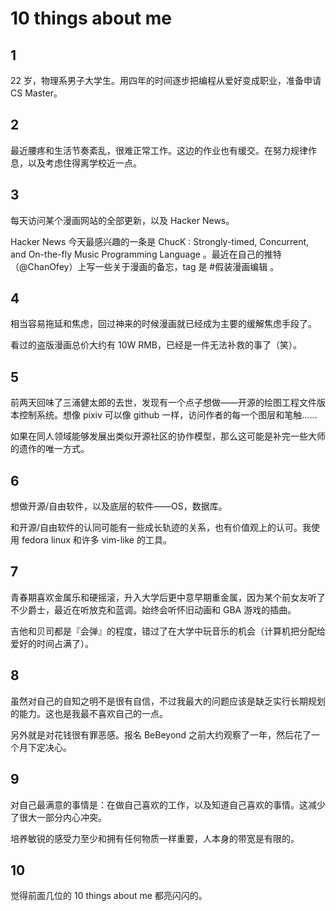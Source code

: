 10 things about me
==================

## 1

22 岁，物理系男子大学生。用四年的时间逐步把编程从爱好变成职业，准备申请 CS Master。

## 2

最近腰疼和生活节奏紊乱，很难正常工作。这边的作业也有缓交。在努力规律作息，以及考虑住得离学校近一点。

## 3

每天访问某个漫画网站的全部更新，以及 Hacker News。

Hacker News 今天最感兴趣的一条是 ChucK : Strongly-timed, Concurrent, and On-the-fly Music Programming Language 。最近在自己的推特（@ChanOfey）上写一些关于漫画的备忘，tag 是 #假装漫画编辑 。

## 4

相当容易拖延和焦虑，回过神来的时候漫画就已经成为主要的缓解焦虑手段了。

看过的盗版漫画总价大约有 10W RMB，已经是一件无法补救的事了（笑）。

## 5

前两天回味了三浦健太郎的去世，发现有一个点子想做——开源的绘图工程文件版本控制系统。想像 pixiv 可以像 github 一样，访问作者的每一个图层和笔触……

如果在同人领域能够发展出类似开源社区的协作模型，那么这可能是补完一些大师的遗作的唯一方式。

## 6

想做开源/自由软件，以及底层的软件——OS，数据库。

和开源/自由软件的认同可能有一些成长轨迹的关系，也有价值观上的认可。我使用 fedora linux 和许多 vim-like 的工具。

## 7

青春期喜欢金属乐和硬摇滚，升入大学后更中意早期重金属，因为某个前女友听了不少爵士，最近在听放克和蓝调。始终会听怀旧动画和 GBA 游戏的插曲。

吉他和贝司都是『会弹』的程度，错过了在大学中玩音乐的机会（计算机把分配给爱好的时间占满了）。

## 8

虽然对自己的自知之明不是很有自信，不过我最大的问题应该是缺乏实行长期规划的能力。这也是我最不喜欢自己的一点。

另外就是对花钱很有罪恶感。报名 BeBeyond 之前大约观察了一年，然后花了一个月下定决心。

## 9

对自己最满意的事情是：在做自己喜欢的工作，以及知道自己喜欢的事情。这减少了很大一部分内心冲突。

培养敏锐的感受力至少和拥有任何物质一样重要，人本身的带宽是有限的。

## 10

觉得前面几位的 10 things about me 都亮闪闪的。


